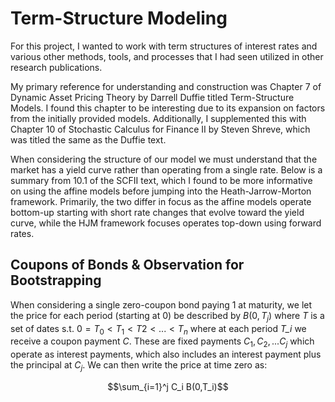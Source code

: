 # Term-Structure Modeling

For this project, I wanted to work with term structures of interest rates and various other methods, tools, and processes that I had seen utilized in other research publications.

My primary reference for understanding and construction was Chapter 7 of Dynamic Asset Pricing Theory by Darrell Duffie titled Term-Structure Models. I found this chapter to be interesting due to its expansion on factors from the initially provided models. Additionally, I supplemented this with Chapter 10 of Stochastic Calculus for Finance II by Steven Shreve, which was titled the same as the Duffie text.

When considering the structure of our model we must understand that the market has a yield curve rather than operating from a single rate. Below is a summary from 10.1 of the SCFII text, which I found to be more informative on using the affine models before jumping into the Heath-Jarrow-Morton framework. Primarily, the two differ in focus as the affine models operate bottom-up starting with short rate changes that evolve toward the yield curve, while the HJM framework focuses operates top-down using forward rates.

## Coupons of Bonds & Observation for Bootstrapping

When considering a single zero-coupon bond paying 1 at maturity, we let the price for each period (starting at 0) be described by $B(0,T_j)$ where *T* is a set of dates s.t. $0=T_0 < T_1 < T2 < ... <T_n$ where at each period *T_i* we receive a coupon payment *C*. These are fixed payments $C_1,C_2,...C_j$ which operate as interest payments, which also includes an interest payment plus the principal at $C_j$. We can then write the price at time zero as:

$$\sum_{i=1}^j C_i B(0,T_i)$$

